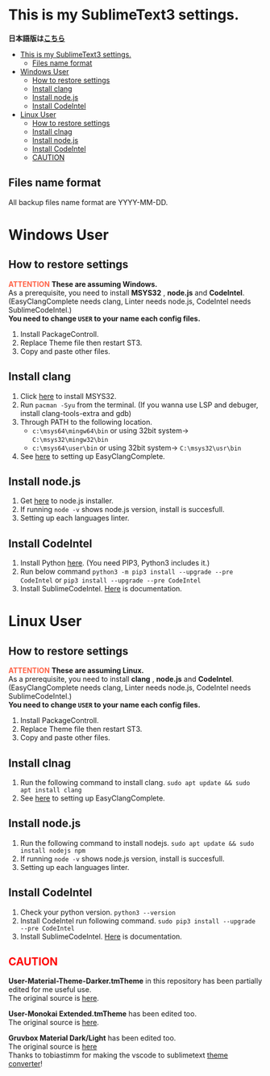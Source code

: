 # This is my SublimeText3 settings.

__日本語版は[こちら](/README.jp.md)__


- [This is my SublimeText3 settings.](#this-is-my-sublimetext3-settings)
	- [Files name format](#files-name-format)
- [Windows User](#windows-user)
	- [How to restore settings](#how-to-restore-settings)
	- [Install clang](#install-clang)
	- [Install node.js](#install-nodejs)
	- [Install CodeIntel](#install-codeintel)
- [Linux User](#linux-user)
	- [How to restore settings](#how-to-restore-settings-1)
	- [Install clnag](#install-clnag)
	- [Install node.js](#install-nodejs-1)
	- [Install CodeIntel](#install-codeintel-1)
	- [CAUTION](#caution)

<a id="user-content-files-name-format"></a>
Files name format
-------------------------
All backup files name format are YYYY-MM-DD.


<a id="user-content-windows-user"></a>
# Windows User

<a id="user-content-how-to-restore-settings"></a>
How to restore settings
-------------------------
<font color="Tomato">__ATTENTION__</font> __These are assuming Windows.__  
As a prerequisite, you need to install __MSYS32__ , __node.js__ and __CodeIntel__.  
(EasyClangComplete needs clang, Linter needs node.js, CodeIntel needs SublimeCodeIntel.)  
__You need to change `USER` to your name each config files.__

1. Install PackageControll.
2. Replace Theme file then restart ST3.
3. Copy and paste other files.

<a id="user-content-install-msys32"></a>
Install clang
-------------------------
1. Click [here](https://www.msys2.org/) to install MSYS32.
2. Run ``pacman -Syu`` from the terminal. (If you wanna use LSP and debuger, install clang-tools-extra and gdb)
3. Through PATH to the following location.
	* ``c:\msys64\mingw64\bin`` or using 32bit system-> ``C:\msys32\mingw32\bin``
	* ``c:\msys64\user\bin`` or using 32bit system-> ``C:\msys32\usr\bin``
4. See [here](https://packagecontrol.io/packages/EasyClangComplete) to setting up EasyClangComplete.

<a id="user-content-install-nodejs"></a>
Install node.js
----------------------
1. Get [here](https://nodejs.org/) to node.js installer.
2. If running ``node -v`` shows node.js version, install is succesfull.
3. Setting up each languages linter.

<a id="user-content-install-codeintel"></a>
Install CodeIntel
----------------------
1. Install Python [here](https://www.python.org/). (You need PIP3, Python3 includes it.)
2. Run below command ``python3 -m pip3 install --upgrade --pre CodeIntel`` or ``pip3 install --upgrade --pre CodeIntel``
3. Install SublimeCodeIntel. [Here](https://github.com/SublimeCodeIntel/SublimeCodeIntel) is documentation.


<a id="user-content-linux-user"></a>
# Linux User

<a id="user-content-how-to-restore-settings-1"></a>
How to restore settings
--------------------------
<font color="Tomato">__ATTENTION__</font> __These are assuming Linux.__  
As a prerequisite, you need to install __clang__ , __node.js__ and __CodeIntel__.  
(EasyClangComplete needs clang, Linter needs node.js, CodeIntel needs SublimeCodeIntel.)  
__You need to change `USER` to your name each config files.__

1. Install PackageControll.
2. Replace Theme file then restart ST3.
3. Copy and paste other files.

<a id="user-content-install-clnag"></a>
Install clnag
-----------------
1. Run the following command to install clang. ``sudo apt update && sudo apt install clang``
2. See [here](https://packagecontrol.io/packages/EasyClangComplete) to setting up EasyClangComplete.

<a id="user-content-install-nodejs-1"></a>
Install node.js
------------------
1. Run the following command to install nodejs. ``sudo apt update && sudo install nodejs npm``
2. If running ``node -v`` shows node.js version, install is succesfull.
3. Setting up each languages linter.

<a id="user-content-install-codeintel-1"></a>
Install CodeIntel
-------------------
1. Check your python version. ``python3 --version``
2. Install CodeIntel run following command. ``sudo pip3 install --upgrade --pre CodeIntel``
3. Install SublimeCodeIntel. [Here](https://github.com/SublimeCodeIntel/SublimeCodeIntel) is documentation.


<a id="user-content-caution"></a>
<font color="Red">CAUTION</font>
---------------------------
__User-Material-Theme-Darker.tmTheme__ in this repository has been partially edited for me useful use.  
The original source is [here](https://packagecontrol.io/packages/Material%20Theme).

__User-Monokai Extended.tmTheme__ has been edited too.  
The original source is [here](https://packagecontrol.io/packages/Monokai%20Extended).

__Gruvbox Material Dark/Light__ has been edited too.  
The original source is [here](https://github.com/sainnhe/gruvbox-material-vscode)  
Thanks to tobiastimm for making the vscode to sublimetext [theme converter](https://github.com/tobiastimm/code-theme-converter)!